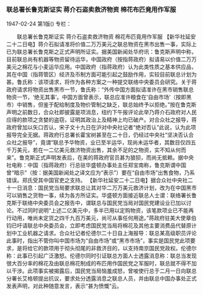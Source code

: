 ### 联总署长鲁克斯证实  蒋介石盗卖救济物资  棉花布匹竟用作军服

1947-02-24
第1版()
专栏：

　　联总署长鲁克斯证实
    蒋介石盗卖救济物资
    棉花布匹竟用作军服
    【新华社延安二十二日电】蒋介石拟请准将价值二万万美元之联总物资在黑市出售一事，实际上已为联总署长鲁克斯之正式声明所证实。据美国新闻处华府讯：鲁克斯声明中称，目前联总尚有机器等物资留待运华，中国政府（按指蒋政府）拟请易以价值二万万美元之棉花与小麦运华应用。中国政府（指蒋政府）认为此类性质之基本供应品，其在中国（指蒋管区）经济及币制方面可能引起之鼓励作用，实较目前联总计划为甚。鲁氏称：该项请求，将作为各种方案之一种提交联络中央委员会研究。关于蒋政府请求将物资出售黑市一节，鲁氏称：“外传中国方面拟请准许在黑市销售联总物资一节，‘绝无其事’。中国方面曾表示，联总应准许粮食在‘自由市场’（按即黑市）中销售，但鉴于配给制度及物价管制之缺乏，联总始终予以拒绝。”按在鲁克斯声明之前数日，合众社即披露是项消息，纽约下午报评论此举乃蒋介石政府对人民应得的款项之贪婪的盗窃，证明其政治上及精神上均已破产。对合众社之报导，蒋政府曾加以矢口否认，宋子文十九日在沪对中央社记者“绝对否认”此说，认为此项报导完全无据。蒋政府行总署长霍宝树甚至在二十日，仍经过中央社“坚决否认合众社之报导”，竟谓“联总予华物资，业已至半运华，现尚未运华者，其数目仅四五千万美元，若在一二亿美元救济物资出售，其余不足的之物资，实不知从何而来”。鲁克斯正式声明发表后，在美的蒋政府官员甚为狼狈，而尚无抵赖。据中央社电称：中国（指蒋政府）行总驻华盛顿办事处主任郑宝南称，鲁克斯谓中国曾“暗示”（按：据美国新闻处之译文应为“表示”）要在“自由市场”出售食物，乃系错误。郑氏受其中国官吏之支持。
    【新华社延安二十二日电】据合众社中央社二十一日消息：国民党当局要求联总让其对华二万万美元救济计划，改为在中国黑市可以销售之货物一事，续为各方所证实。华盛顿方面接近联总人士谓：联络署长鲁克斯于联络中央委员会之报告中，谓联总与国民党当局对国民党建设业已加以讨论。不过同时说明“上述二亿美元中，多半已用以定购物资，该笔款项业已不能再行动用，唯尚未定货之四千九百万美元，尚可从事任何用途。”蒋政府驻美大使章伯钧已吁请联总中央委员会，立即考虑国民党当局将棉花及其他主要消费品代替原计划中工业机器之请求。合众社记者伦德尔二十日自上海报导：联总某高级职员评论此事时，指出不管你叫中国市场为“自由市场”或“黑市市场”，事实是国民党此项要求，是将给它的款项用于彻头彻尾的非救济目的，以支持南京国民党政权。伦德尔称：此事已引起广泛激怒。伦德尔同时引证联总方面人士透露消息称：联总当发现很大百分率的棉花及由联总棉花制成的布匹用作国民党之军服时，联总就不得不加以干涉。此项事实被揭露后，国民党当局恼羞成怒，曾唆使行总于二月一日向联总分署长艾格顿提出抗议，要求处分透露消息之联总人员，并由联总中国办事处正式发表声明，对此种随意发言，表示“甚为愤慨”云。

